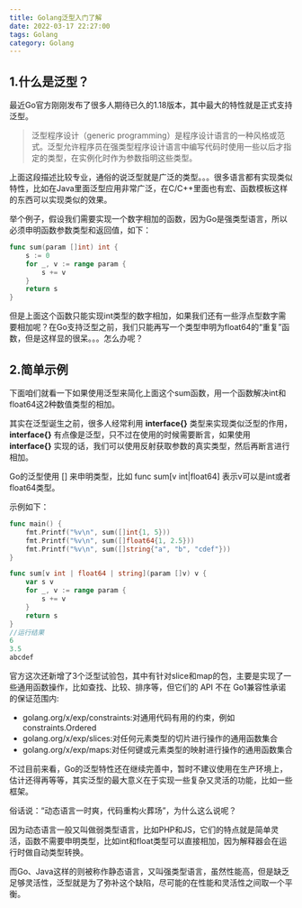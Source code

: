 ```yaml
---
title: Golang泛型入门了解
date: 2022-03-17 22:27:00
tags: Golang
category: Golang
---
```

## 1.什么是泛型？
最近Go官方刚刚发布了很多人期待已久的1.18版本，其中最大的特性就是正式支持泛型。

>泛型程序设计（generic programming）是程序设计语言的一种风格或范式。泛型允许程序员在强类型程序设计语言中编写代码时使用一些以后才指定的类型，在实例化时作为参数指明这些类型。

上面这段描述比较专业，通俗的说泛型就是广泛的类型。。。很多语言都有实现类似特性，比如在Java里面泛型应用非常广泛，在C/C++里面也有宏、函数模板这样的东西可以实现类似的效果。

<!--more-->

举个例子，假设我们需要实现一个数字相加的函数，因为Go是强类型语言，所以必须申明函数参数类型和返回值，如下：
```go
func sum(param []int) int {
    s := 0
    for _, v := range param {
        s += v
    }
    return s
}
```
但是上面这个函数只能实现int类型的数字相加，如果我们还有一些浮点型数字需要相加呢？在Go支持泛型之前，我们只能再写一个类型申明为float64的“重复”函数，但是这样显的很呆。。。怎么办呢？

## 2.简单示例
下面咱们就看一下如果使用泛型来简化上面这个sum函数，用一个函数解决int和float64这2种数值类型的相加。

其实在泛型诞生之前，很多人经常利用 **interface{}** 类型来实现类似泛型的作用，**interface{}** 有点像是泛型，只不过在使用的时候需要断言，如果使用 **interface{}** 实现的话，我们可以使用反射获取参数的真实类型，然后再断言进行相加。

Go的泛型使用 [] 来申明类型，比如 func sum[v int|float64] 表示v可以是int或者float64类型。

示例如下：
```go
func main() {
    fmt.Printf("%v\n", sum([]int{1, 5}))
    fmt.Printf("%v\n", sum([]float64{1, 2.5}))
    fmt.Printf("%v\n", sum([]string{"a", "b", "cdef"}))
}

func sum[v int | float64 | string](param []v) v {
    var s v
    for _, v := range param {
        s += v
    }
    return s
}
//运行结果
6
3.5
abcdef
```

官方这次还新增了3个泛型试验包，其中有针对slice和map的包，主要是实现了一些通用函数操作，比如查找、比较、排序等，但它们的 API 不在 Go1兼容性承诺的保证范围内:
- golang.org/x/exp/constraints:对通用代码有用的约束，例如constraints.Ordered
- golang.org/x/exp/slices:对任何元素类型的切片进行操作的通用函数集合
- golang.org/x/exp/maps:对任何键或元素类型的映射进行操作的通用函数集合

不过目前来看，Go的泛型特性还在继续完善中，暂时不建议使用在生产环境上，估计还得再等等，其实泛型的最大意义在于实现一些复杂又灵活的功能，比如一些框架。

俗话说：“动态语言一时爽，代码重构火葬场”，为什么这么说呢？ 

因为动态语言一般又叫做弱类型语言，比如PHP和JS，它们的特点就是简单灵活，函数不需要申明类型，比如int和float类型可以直接相加，因为解释器会在运行时做自动类型转换。

而Go、Java这样的则被称作静态语言，又叫强类型语言，虽然性能高，但是缺乏足够灵活性，泛型就是为了弥补这个缺陷，尽可能的在性能和灵活性之间取一个平衡。